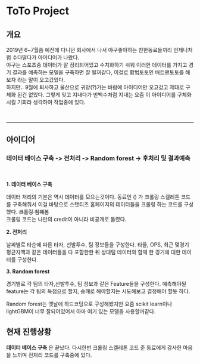 # ToTo Project

## 개요
2019년 6~7월쯤 예전에 다니던 회사에서 나서 야구좋아하는 친한동료들끼리 언제나처럼 수다떨다가 아이디어가 나왔다.  
야구는 스포츠중 데이터가 잘 정리되어있고 수치화하기 쉬워 이러한 데이터를 가지고 경기 결과를 예측하는 모델을 구축하면 잘 될꺼같다, 이걸로 합법토토인 배트맨토토를 해보자 라는 말이 오고갔었다.  
하지만.. 9월에 퇴사하고 울산으로 귀양(?)가는 바람에 아이디어만 오고갔고 제대로 구체화 된건 없었다. 그렇게 잊고 지내다가 반백수처럼 지내는 요즘 이 아이디어를 구체화시킬 기회라 생각하여 작업중에 있다.

<br/>

---

## 아이디어

### 데이터 베이스 구축 -> 전처리 -> Random forest -> 후처리 및 결과예측

<br/>

**1. 데이터 베이스 구축**

데이터 처리의 기본은 역시 데이터를 모으는것이다. 동료인 () 가 크롤링 스켈레톤 코드를 구축해줘서 이걸 바탕으로 스탯티즈 홈페이지의 데이터들을 크롤링 하는 코드를 구성했다. ~~크롤링 첨해봄~~    
크롤링 코드는 나만의 credit이 아니라 비공개로 돌렸다.

**2. 전처리**

날짜별로 타순에 따른 타자, 선발투수, 팀 정보들을 구성한다. 
타율, OPS, 최근 몇경기 평균자책과 같은 데이터들을 다 포함한한 뒤 상대팀 데이터와 함께 한 경기에 대한 데이터를 구성한다. 

**3. Random forest**

경기별로 각 팀의 타자,선발투수, 팀 정보과 같은 Feature들을 구성한다. 예측해야될 feature는 각 팀의 득점으로 할지, 승패로 해야할지는 시도해보고 결정해야 할듯 하다.

Random forest는 옛날에 하드코딩으로 구성해봤지만 요즘 scikit learn이나 lightGBM이 너무 잘되어있어서 아마 여기 있는 모델을 사용할꺼같다.


## 현재 진행상황

**데이터 베이스 구축** 은 끝났다. 다시한번 크롤링 스켈레톤 코드 준 동료에게 감사한 마음을 느끼며 전처리 코드를 구축중에 있다.


